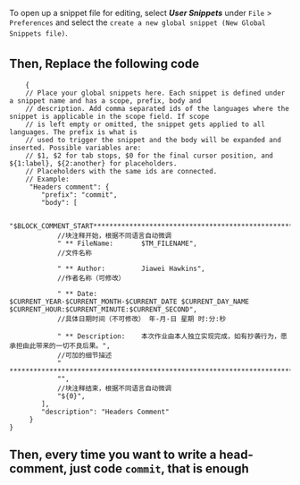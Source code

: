 To open up a snippet file for editing, select ***User Snippets*** under `File` > `Preferences` and select the `create a new global snippet (New Global Snippets file)`.　　
## Then, Replace the following code　　
``` 
    {
	// Place your global snippets here. Each snippet is defined under a snippet name and has a scope, prefix, body and 
	// description. Add comma separated ids of the languages where the snippet is applicable in the scope field. If scope 
	// is left empty or omitted, the snippet gets applied to all languages. The prefix is what is 
	// used to trigger the snippet and the body will be expanded and inserted. Possible variables are: 
	// $1, $2 for tab stops, $0 for the final cursor position, and ${1:label}, ${2:another} for placeholders. 
	// Placeholders with the same ids are connected.
	// Example:
	 "Headers comment": {
	 	"prefix": "commit",
	 	"body": [
			
			"$BLOCK_COMMENT_START****************************************************************************************",
			//块注释开始，根据不同语言自动微调
			" ** FileName:       $TM_FILENAME",					
			//文件名称

			" ** Author:         Jiawei Hawkins", 		
			//作者名称（可修改） 

			" ** Date:           $CURRENT_YEAR-$CURRENT_MONTH-$CURRENT_DATE $CURRENT_DAY_NAME $CURRENT_HOUR:$CURRENT_MINUTE:$CURRENT_SECOND", 
			//具体日期时间（不可修改） 年-月-日 星期 时:分:秒

			" ** Description:    本次作业由本人独立实现完成，如有抄袭行为，愿承担由此带来的一切不良后果。", 
			//可加的细节描述
			" ****************************************************************************************$BLOCK_COMMENT_END",
			"",
			//块注释结束，根据不同语言自动微调
			"${0}",
	 	],
	 	"description": "Headers Comment"
	 }
}
``` 
## Then, every time you want to write a head-comment, just code `commit`, that is enough

